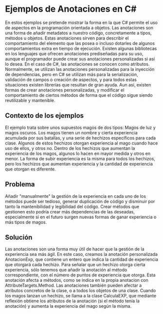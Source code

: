 # Ejemplos de Anotaciones en C#
En estos ejemplos se pretende mostrar la forma en la que C# permite el uso de aspectos en la programación orientada a objetos. 
Las anotaciones son una forma de añadir metadatos a nuestro código, concretamente a tipos, métodos u objetos. Estas anotaciones sirven para describir el comportamiento del elemento que las posea o incluso dotarles de algunos comportamientos extra en tiempo de ejecución. Existen algunas bibliotecas en los lenguajes que ofrecen anotaciones prediseñadas para su uso, aunque el programador puede crear sus anotaciones personalizadas si así lo desea. En el caso de C#, las anotaciones se conocen como atributos. Normalmente, se utilizan las anotaciones personalizadas para la inyección de dependencias, pero en C# se utilizan más para la serialización, validación de campos o creación de aspectos, y para todos estas situaciones existen librerías que resultan de gran ayuda. Aun así, existen formas de crear anotaciones personalizadas, y modificar el comportamiento de ciertos métodos de forma que el código sigue siendo reutilizable y mantenible.

## Contexto de los ejemplos
El ejemplo trata sobre unos supuestos magos de dos tipos: Magos de luz y magos oscuros. Los magos tienen un nombre y cierta experiencia acumulada por sus batallas, y una serie de hechizos específicos para cada clase. Algunos de estos hechizos otorgan experiencia al mago cuando hace uso de ellos, y otros no. Dentro de los hechizos que aumentan la experiencia de los magos, algunos lo hacen en mayor medida y otros en menor. La forma de subir experiencia es la misma para todos los hechizos, pero los hechizos que aumentan experiencia y la cantidad de experiencia que otorgan es diferente.

## Problema
Añadir "manualmente" la gestión de la experiencia en cada uno de los métodos puede ser tedioso, generar duplicación de código y disminuir por tanto la mantenibilidad y legibilidad del código. Crear métodos que gestionen esto podría crear más dependencias de las deseadas, especialmente si en el futuro surgen nuevas formas de ganar experiencia o más tipos de magos.

## Solución
Las anotaciones son una forma muy útil de hacer que la gestión de la experiencia sea más ágil. En este caso, creamos la anotación personalizada AnotacionExp, que contiene un entero que indica la cantidad de experiencia que otorgará cada hechizo. Para señalar que un hechizo otorga cierta experiencia, sólo tenemos que añadir la anotación al método correspondiente, con el número de puntos de experiencia que otorga. Esta anotación afecta a métodos, como se indica en la propia anotacion con AttributeTargets.Method. Las anotaciones también pueden afectar a atributos concretos de la clase, o a todos los objetos de una clase.
Cuando los magos lanzan un hechizo, se llama a la clase CalculaEXP, que mediante reflexión obtiene los atributos de la anotación (si el método tenía la anotación) y aumenta la experiencia del mago según la misma.